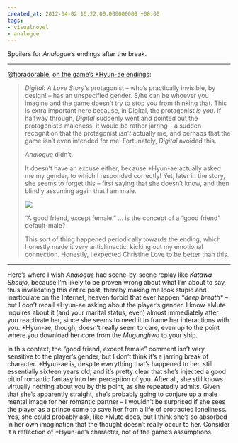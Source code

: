 ```yaml
---
created_at: 2012-04-02 16:22:00.000000000 +00:00
tags:
- visualnovel
- analogue
---
```


Spoilers for <cite>Analogue</cite>’s endings after the break.

<!-- more -->

------------------------------------------------------------------------

@[fioradorable](http://fioradorable.tumblr.com/), [on the game’s
\*Hyun-ae
endings](http://fioradorable.tumblr.com/post/20341434899/analogue-a-hate-story):

> <cite>Digital: A Love Story</cite>’s protagonist – who’s practically
> invisible, by design! – has an unspecified gender. S/he can be whoever
> you imagine and the game doesn’t try to stop you from thinking that.
> This is extra important here because, in Digital, the protagonist *is
> you*. If halfway through, <cite>Digital</cite> suddenly went and
> pointed out the protagonist’s maleness, it would be rather jarring – a
> sudden recognition that the protagonist *isn’t* actually me, and
> perhaps that the game isn’t even intended for me! Fortunately,
> <cite>Digital</cite> avoided this.
>
> <cite>Analogue</cite> didn’t.
>
> It doesn’t have an excuse either, because \*Hyun-ae actually asked me
> my gender, to which I responded correctly! Yet, later in the story,
> she seems to forget this – first saying that she doesn’t know, and
> then blindly assuming again that I am male.
>
> ![](/blog/media/tumblr_m1ufvs6Olh1r9jirc.png)
>
> “A good friend, except female.” … is the concept of a “good friend”
> default-male?
>
> This sort of thing happened periodically towards the ending, which
> honestly made it very anticlimactic, kicking out my emotional
> connection. Honestly, I expected Christine Love to be better than
> this.

------------------------------------------------------------------------

Here’s where I wish <cite>Analogue</cite> had scene-by-scene replay like
<cite>Katawa Shoujo</cite>, because I’m likely to be proven wrong about
what I’m about to say, thus invalidating this entire post, thereby
making me look stupid and inarticulate on the Internet, heaven forbid
that ever happen *\*deep breath\** – but I don’t recall \*Hyun-ae asking
about the player’s gender. I know \*Mute inquires about it (and your
marital status, even) almost immediately after you reactivate her, since
she seems to need it to frame her interactions with you. \*Hyun-ae,
though, doesn’t really seem to care, even up to the point where you
download her core from the <cite>Mugunghwa</cite> to your ship.

In this context, the “good friend, except female” comment isn’t very
sensitive to the player’s gender, but I don’t think it’s a jarring break
of character. \*Hyun-ae is, despite everything that’s happened to her,
still essentially sixteen years old, and it’s pretty clear that she’s
injected a good bit of romantic fantasy into her perception of you.
After all, she still knows virtually nothing about you by this point, as
she repeatedly admits. Given that she’s apparently straight, she’s
probably going to conjure up a male mental image for her romantic
partner – I wouldn’t be surprised if she sees the player as a prince
come to save her from a life of protracted loneliness. Yes, she could
probably ask, like \*Mute does, but I think she’s so absorbed in her own
imagination that the thought doesn’t really occur to her. Consider it a
reflection of \*Hyun-ae’s character, not of the game’s assumptions.
